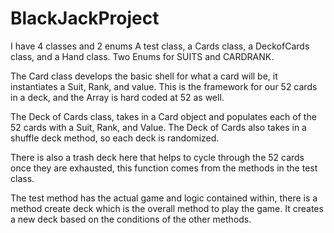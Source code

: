 # BlackJackProject
I have 4 classes and 2 enums A test class, a Cards class, a DeckofCards class, and a Hand class.  Two Enums for SUITS and CARDRANK.

The Card class develops the basic shell for what a card will be, it instantiates a Suit, Rank, and value.  This is the framework for our 52 cards in a deck, and the Array is hard coded at 52 as well.

The Deck of Cards class, takes in a Card object and populates each of the 52 cards with a Suit, Rank, and Value.  The Deck of Cards also takes in a shuffle deck method, so each deck is randomized.

There is also a trash deck here that helps to cycle through the 52 cards once they are exhausted, this function comes from the methods in the test class.

The test method has the actual game and logic contained within, there is a method create deck which is the overall method to play the game.  It creates a new deck based on the conditions of the other methods.

